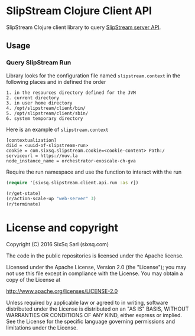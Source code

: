 # SlipStream Clojure Client API

SlipStream Clojure client library to query [SlipStream server
API][ss-api].

## Usage

### Query SlipStream Run

Library looks for the configuration file named `slipstream.context` in
the following places and in defined the order

```
1. in the resources directory defined for the JVM
2. current directory
3. in user home directory
4. /opt/slipstream/client/bin/
5. /opt/slipstream/client/sbin/
6. system temporary directory

```

Here is an example of `slipstream.context`

```
[contextualization]
diid = <uuid-of-slipstream-run>
cookie = com.sixsq.slipstream.cookie=<cookie-content> Path:/
serviceurl = https://nuv.la
node_instance_name = orchestrator-exoscale-ch-gva
```

Require the run namespace and use the function to interact with the
run

```clojure
(require '[sixsq.slipstream.client.api.run :as r])

(r/get-state)
(r/action-scale-up "web-server" 3)
(r/terminate)
```

# License and copyright

Copyright (C) 2016 SixSq Sarl (sixsq.com)

The code in the public repositories is licensed under the Apache
license.

Licensed under the Apache License, Version 2.0 (the "License"); you
may not use this file except in compliance with the License.  You may
obtain a copy of the License at

http://www.apache.org/licenses/LICENSE-2.0

Unless required by applicable law or agreed to in writing, software
distributed under the License is distributed on an "AS IS" BASIS,
WITHOUT WARRANTIES OR CONDITIONS OF ANY KIND, either express or
implied.  See the License for the specific language governing
permissions and limitations under the License.

[ss-api]: http://ssapi.sixsq.com/
